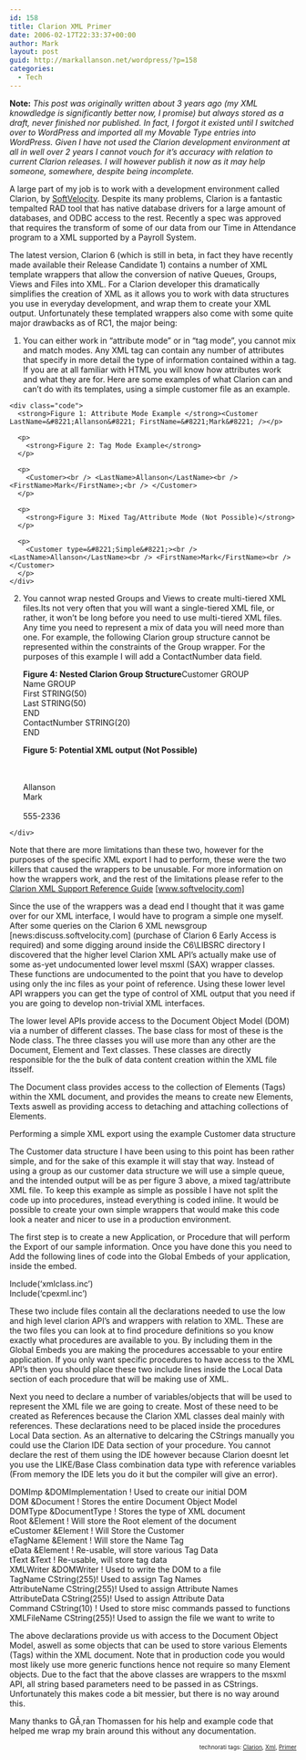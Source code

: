 ```yaml
---
id: 158
title: Clarion XML Primer
date: 2006-02-17T22:33:37+00:00
author: Mark
layout: post
guid: http://markallanson.net/wordpress/?p=158
categories:
  - Tech
---
```

**Note:** _This post was originally written about 3 years ago (my XML knowdledge is significantly better now, I promise) but always stored as a draft, never finished nor published. In fact, I forgot it existed until I switched over to WordPress and imported all my Movable Type entries into WordPress. Given I have not used the Clarion development environment at all in well over 2 years I cannot vouch for it&#8217;s accuracy with relation to current Clarion releases. I will however publish it now as it may help someone, somewhere, despite being incomplete._

A large part of my job is to work with a development environment called Clarion, by [SoftVelocity](http://markallanson.net/wordpress/wp-admin/www.softvelocity.com). Despite its many problems, Clarion is a fantastic tempalted RAD tool that has native database drivers for a large amount of databases, and ODBC access to the rest. Recently a spec was approved that requires the transform of some of our data from our Time in Attendance program to a XML supported by a Payroll System.

The latest version, Clarion 6 (which is still in beta, in fact they have recently made available their Release Candidate 1) contains a number of XML template wrappers that allow the conversion of native Queues, Groups, Views and Files into XML. For a Clarion developer this dramatically simplifies the creation of XML as it allows you to work with data structures you use in everyday development, and wrap them to create your XML output. Unfortunately these templated wrappers also come with some quite major drawbacks as of RC1, the major being:

  1. You can either work in &#8220;attribute mode&#8221; or in &#8220;tag mode&#8221;, you cannot mix and match modes. 
    Any XML tag can contain any number of attributes that specify in more detail the type of information contained within a tag. If you are at all familiar with HTML you will know how attributes work and what they are for. Here are some examples of what Clarion can and can&#8217;t do with its templates, using a simple customer file as an example.
    
    <div class="code">
      <strong>Figure 1: Attribute Mode Example </strong><Customer LastName=&#8221;Allanson&#8221; FirstName=&#8221;Mark&#8221; /></p> 
      
      <p>
        <strong>Figure 2: Tag Mode Example</strong>
      </p>
      
      <p>
        <Customer><br /> <LastName>Allanson</LastName><br /> <FirstName>Mark</FirstName>;<br /> </Customer>
      </p>
      
      <p>
        <strong>Figure 3: Mixed Tag/Attribute Mode (Not Possible)</strong>
      </p>
      
      <p>
        <Customer type=&#8221;Simple&#8221;><br /> <LastName>Allanson</LastName><br /> <FirstName>Mark</FirstName><br /> </Customer>
      </p>
    </div>

  2. You cannot wrap nested Groups and Views to create multi-tiered XML files.Its not very often that you will want a single-tiered XML file, or rather, it won&#8217;t be long before you need to use multi-tiered XML files. Any time you need to represent a mix of data you will need more than one. For example, the following Clarion group structure cannot be represented within the constraints of the Group wrapper. For the purposes of this example I will add a ContactNumber data field. <div class="code">
      <strong>Figure 4: Nested Clarion Group Structure</strong>Customer GROUP<br /> Name GROUP<br /> First STRING(50)<br /> Last STRING(50)<br /> END<br /> ContactNumber STRING(20)<br /> END</p> 
      
      <p>
        <strong>Figure 5: Potential XML output (Not Possible)</strong>
      </p>
      
      <p>
        <Customer><br /> <Name><br /> <Last>Allanson</Last><br /> <First>Mark</First><br /> </Name><br /> <ContactNumber>555-2336</ContactNumber><br /> </Customer>
      </p>
    </div>

Note that there are more limitations than these two, however for the purposes of the specific XML export I had to perform, these were the two killers that caused the wrappers to be unusable. For more information on how the wrappers work, and the rest of the limitations please refer to the [Clarion XML Support Reference Guide](http://www.softvelocity.com/c6ea/pdf/c6cpxml.pdf) [www.softvelocity.com]

Since the use of the wrappers was a dead end I thought that it was game over for our XML interface, I would have to program a simple one myself. After some queries on the Clarion 6 XML newsgroup \[news:discuss.softvelocity.com\] (purchase of Clarion 6 Early Access is required) and some digging around inside the C6\LIBSRC directory I discovered that the higher level Clarion XML API&#8217;s actually make use of some as-yet undocumented lower level msxml (SAX) wrapper classes. These functions are undocumented to the point that you have to develop using only the inc files as your point of reference. Using these lower level API wrappers you can get the type of control of XML output that you need if you are going to develop non-trivial XML interfaces.

The lower level APIs provide access to the Document Object Model (DOM) via a number of different classes. The base class for most of these is the Node class. The three classes you will use more than any other are the Document, Element and Text classes. These classes are directly responsible for the the bulk of data content creation within the XML file itsself.

The Document class provides access to the collection of Elements (Tags) within the XML document, and provides the means to create new Elements, Texts aswell as providing access to detaching and attaching collections of Elements.

<div>
  Performing a simple XML export using the example Customer data structure
</div>

The Customer data structure I have been using to this point has been rather simple, and for the sake of this example it will stay that way. Instead of using a group as our customer data structure we will use a simple queue, and the intended output will be as per figure 3 above, a mixed tag/attribute XML file. To keep this example as simple as possible I have not split the code up into procedures, instead everything is coded inline. It would be possible to create your own simple wrappers that would make this code look a neater and nicer to use in a production environment.

The first step is to create a new Application, or Procedure that will perform the Export of our sample information. Once you have done this you need to Add the following lines of code into the Global Embeds of your application, inside the embed.

<div class="code">
  Include(&#8216;xmlclass.inc&#8217;)<br /> Include(&#8216;cpexml.inc&#8217;)
</div>

These two include files contain all the declarations needed to use the low and high level clarion API&#8217;s and wrappers with relation to XML. These are the two files you can look at to find procedure definitions so you know exactly what procedures are available to you. By including them in the Global Embeds you are making the procedures accessable to your entire application. If you only want specific procedures to have access to the XML API&#8217;s then you should place these two include lines inside the Local Data section of each procedure that will be making use of XML.

Next you need to declare a number of variables/objects that will be used to represent the XML file we are going to create. Most of these need to be created as References because the Clarion XML classes deal mainly with references. These declarations need to be placed inside the procedures Local Data section. As an alternative to delcaring the CStrings manually you could use the Clarion IDE Data section of your procedure. You cannot declare the rest of them using the IDE however because Clarion doesnt let you use the LIKE/Base Class combination data type with reference variables (From memory the IDE lets you do it but the compiler will give an error).

<div class="code">
  DOMImp &#038;DOMImplementation ! Used to create our initial DOM<br /> DOM &#038;Document ! Stores the entire Document Object Model<br /> DOMType &#038;DocumentType ! Stores the type of XML document<br /> Root &#038;Element ! Will store the Root element of the document<br /> eCustomer &#038;Element ! Will Store the Customer<br /> eTagName &#038;Element ! Will store the Name Tag<br /> eData &#038;Element ! Re-usable, will store various Tag Data<br /> tText &#038;Text ! Re-usable, will store tag data<br /> XMLWriter &#038;DOMWriter ! Used to write the DOM to a file<br /> TagName CString(255)! Used to assign Tag Names<br /> AttributeName CString(255)! Used to assign Attribute Names<br /> AttributeData CString(255)! Used to assign Attribute Data<br /> Command CString(10) ! Used to store misc commands passed to functions<br /> XMLFileName CString(255)! Used to assign the file we want to write to
</div>

The above declarations provide us with access to the Document Object Model, aswell as some objects that can be used to store various Elements (Tags) within the XML document. Note that in production code you would most likely use more generic functions hence not require so many Element objects. Due to the fact that the above classes are wrappers to the msxml API, all string based parameters need to be passed in as CStrings. Unfortunately this makes code a bit messier, but there is no way around this.

Many thanks to GÃ¸ran Thomassen for his help and example code that helped me wrap my brain around this without any documentation.

<!-- technorati tags begin -->

<p style="font-size: 10px; text-align: right">
  technorati tags: <a rel="tag" href="http://technorati.com/tag/Clarion">Clarion</a>, <a rel="tag" href="http://technorati.com/tag/Xml">Xml</a>, <a rel="tag" href="http://technorati.com/tag/Primer">Primer</a>
</p>